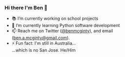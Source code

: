 ### Hi there I'm Ben 👋


- 📚 I’m currently working on school projects
- 🌱 I’m currently learning Python software development
- 📫 Reach me on Twitter (<a href="https://twitter.com/BenMcGinty">@benmcginty</a>), and email (<a href="mailto:ben.a.mcginty@gmail.com">ben.a.mcginty@gmail.com</a>).
- ⚡ Fun fact: I'm still in Australia...<br>
...which is no San Jose.
He/Him
